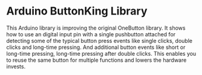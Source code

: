 Arduino ButtonKing Library
===

This Arduino library is improving the original OneButton library.
It shows how to use an digital input pin with a single pushbutton attached
for detecting some of the typical button press events like single clicks, double clicks and long-time pressing.
And additional button events like short or long-time pressing, long-time pressing after double clicks.
This enables you to reuse the same button for multiple functions and lowers the hardware invests.
